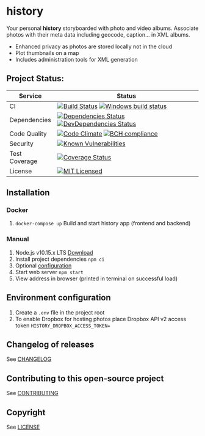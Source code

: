 # history

Your personal **history** storyboarded with photo and video albums. Associate photos with their meta data including geocode, caption... in XML albums.
* Enhanced privacy as photos are stored locally not in the cloud
* Plot thumbnails on a map
* Includes administration tools for XML generation

## Project Status:
| Service | Status |
|---|---|
| CI | [![Build Status](https://api.travis-ci.com/danactive/history.png?branch=master)](https://travis-ci.com/danactive/history) [![Windows build status](https://ci.appveyor.com/api/projects/status/df0s6b0wrdv0akkd?svg=true)](https://ci.appveyor.com/project/danactive/history/branch/master) |
| Dependencies | [![Dependencies Status](https://david-dm.org/danactive/history.svg)](https://david-dm.org/danactive/history) [![DevDependencies Status](https://david-dm.org/danactive/history/dev-status.svg)](https://david-dm.org/danactive/history#info=devDependencies) |
| Code Quality | [![Code Climate](https://codeclimate.com/github/danactive/history/badges/gpa.svg)](https://codeclimate.com/github/danactive/history) [![BCH compliance](https://bettercodehub.com/edge/badge/danactive/history?branch=master)](https://bettercodehub.com/) |
| Security | [![Known Vulnerabilities](https://snyk.io/test/github/danactive/history/badge.svg)](https://app.snyk.io/org/danactive/project/ca45a886-fc61-402f-9cd1-69bf22b35f24) |
| Test Coverage | [![Coverage Status](https://coveralls.io/repos/github/danactive/history/badge.svg?branch=master)](https://coveralls.io/github/danactive/history?branch=master) |
| License | [![MIT Licensed](http://img.shields.io/badge/license-MIT-blue.svg?style=flat-square)](http://opensource.org/licenses/MIT) |

## Installation

### Docker
1. `docker-compose up` Build and start history app (frontend and backend) 

### Manual
1. Node.js v10.15.x LTS [Download](https://nodejs.org/)
1. Install project dependencies `npm ci`
1. Optional [configuration](#environment-configuration)
1. Start web server `npm start`
1. View address in browser (printed in terminal on successful load)

## Environment configuration
1. Create a `.env` file in the project root
1. To enable Dropbox for hosting photos place Dropbox API v2 access token `HISTORY_DROPBOX_ACCESS_TOKEN=`

## Changelog of releases
See [CHANGELOG](api/CHANGELOG.md)

## Contributing to this open-source project
See [CONTRIBUTING](api/CONTRIBUTING.md)

## Copyright
See [LICENSE](LICENSE)
